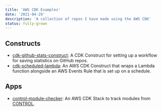 ```yaml
---
title: 'AWS CDK Examples'
date: '2021-04-29'
description: 'A collection of repos I have made using the AWS CDK'
status: fully-grown
---
```


## Constructs

- [cdk-github-stats-construct](https://github.com/lannonbr/cdk-github-stats-construct/): A CDK Construct for setting up a workflow for saving statistics on GitHub repos.
- [cdk-scheduled-lambda](https://github.com/lannonbr/aws-cdk-scheduled-lambda): An AWS CDK Construct that wraps a Lambda function alongside an AWS Events Rule that is set up on a schedule.

## Apps

- [control-module-checker](https://github.com/lannonbr/control-module-checker): An AWS CDK Stack to track modules from [CONTROL](https://www.ctrl-mod.com/).
